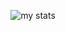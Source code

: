 <p align="center">
  <img src="https://github-readme-stats.vercel.app/api?username=AdityaInfinite&show_icons=true&theme=dark&count_private=true&hide=stars,contribs&custom_title=My%20Github%20Stats" alt="my stats">
</p>
